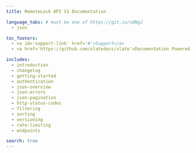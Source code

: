 ```yaml
---
title: RemoteLock API V1 Documentation

language_tabs: # must be one of https://git.io/vQNgJ
  - json

toc_footers:
  - <a id='support-link' href='#'>Support</a>
  - <a href='https://github.com/slatedocs/slate'>Documentation Powered by Slate</a>

includes:
  - introduction
  - changelog
  - getting-started
  - authentication
  - json-overview
  - json-errors
  - json-pagination
  - http-status-codes
  - filtering 
  - sorting 
  - versioning 
  - rate-limiting 
  - endpoints

search: true
---
```

